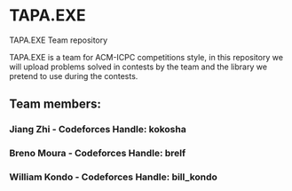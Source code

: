 # TAPA.EXE
TAPA.EXE Team repository

TAPA.EXE is a team for ACM-ICPC competitions style, in this repository we will upload problems solved in contests by the team and the library we pretend to use during the contests.

## Team members:

### Jiang Zhi - Codeforces Handle: kokosha
### Breno Moura - Codeforces Handle: brelf
### William Kondo - Codeforces Handle: bill_kondo